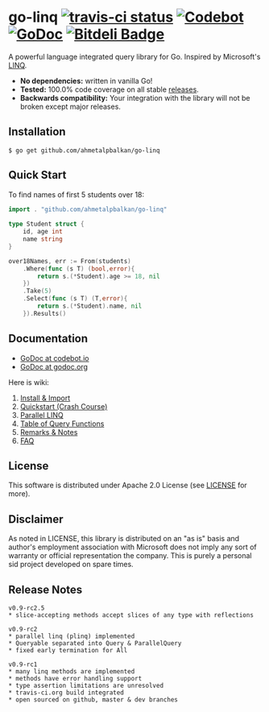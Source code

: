# go-linq [![travis-ci status](https://api.travis-ci.org/ahmetalpbalkan/go-linq.png)](https://travis-ci.org/ahmetalpbalkan/go-linq)  [![Codebot](https://codebot.io/badge/github.com/ahmetalpbalkan/go-linq.png)](http://codebot.io/doc/pkg/github.com/ahmetalpbalkan/go-linq "Codebot") [![GoDoc](https://godoc.org/github.com/ahmetalpbalkan/go-linq?status.png)](https://godoc.org/github.com/ahmetalpbalkan/go-linq) [![Bitdeli Badge](https://d2weczhvl823v0.cloudfront.net/ahmetalpbalkan/go-linq/trend.png)](https://bitdeli.com/free "Bitdeli Badge")

A powerful language integrated query library for Go. Inspired by Microsoft's
[LINQ](http://msdn.microsoft.com/en-us/library/bb397926.aspx).

* **No dependencies:** written in vanilla Go!
* **Tested:** 100.0% code coverage on all stable [releases](https://github.com/ahmetalpbalkan/go-linq/releases).
* **Backwards compatibility:** Your integration with the library will not be broken
  except major releases.


## Installation

    $ go get github.com/ahmetalpbalkan/go-linq

## Quick Start

To find names of first 5 students over 18:

```go
import . "github.com/ahmetalpbalkan/go-linq"
	
type Student struct {
    id, age int
    name string
}

over18Names, err := From(students)
	.Where(func (s T) (bool,error){
		return s.(*Student).age >= 18, nil
	})
	.Take(5)
	.Select(func (s T) (T,error){
		return s.(*Student).name, nil
	}).Results()
```

## Documentation

* [GoDoc at codebot.io](http://codebot.io/doc/pkg/github.com/ahmetalpbalkan/go-linq)
* [GoDoc at godoc.org](http://godoc.org/github.com/ahmetalpbalkan/go-linq)

Here is wiki:

1. [Install & Import](https://github.com/ahmetalpbalkan/go-linq/wiki/Install-&-Import)
2. [Quickstart (Crash Course)](https://github.com/ahmetalpbalkan/go-linq/wiki/Quickstart)
3. [Parallel LINQ][plinq]
4. [Table of Query Functions](https://github.com/ahmetalpbalkan/go-linq/wiki/Query-Functions)
5. [Remarks & Notes](https://github.com/ahmetalpbalkan/go-linq/wiki/Remarks-%26-notes)
6. [FAQ](https://github.com/ahmetalpbalkan/go-linq/wiki/FAQ)

[plinq]: https://github.com/ahmetalpbalkan/go-linq/wiki/Parallel-LINQ-(PLINQ)

## License

This software is distributed under Apache 2.0 License (see [LICENSE](LICENSE)
for more).

## Disclaimer

As noted in LICENSE, this library is distributed on an "as is" basis and
author's employment association with Microsoft does not imply any sort of
warranty or official representation the company. This is purely a personal sid
project developed on spare times.

## Release Notes

~~~
v0.9-rc2.5
* slice-accepting methods accept slices of any type with reflections

v0.9-rc2
* parallel linq (plinq) implemented
* Queryable separated into Query & ParallelQuery
* fixed early termination for All

v0.9-rc1
* many linq methods are implemented
* methods have error handling support
* type assertion limitations are unresolved
* travis-ci.org build integrated
* open sourced on github, master & dev branches
~~~
